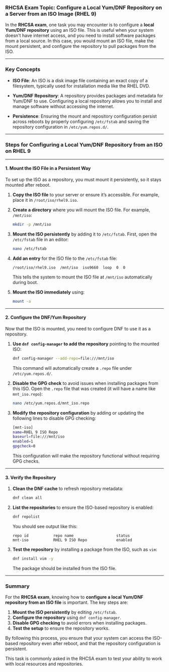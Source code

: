### **RHCSA Exam Topic: Configure a Local Yum/DNF Repository on a Server from an ISO Image (RHEL 9)**

In the **RHCSA exam**, one task you may encounter is to configure a **local Yum/DNF repository** using an ISO file. This is useful when your system doesn't have internet access, and you need to install software packages from a local source. In this case, you would mount an ISO file, make the mount persistent, and configure the repository to pull packages from the ISO.

---

### **Key Concepts**

- **ISO File**: An ISO is a disk image file containing an exact copy of a filesystem, typically used for installation media like the RHEL DVD.
  
- **Yum/DNF Repository**: A repository provides packages and metadata for Yum/DNF to use. Configuring a local repository allows you to install and manage software without accessing the internet.

- **Persistence**: Ensuring the mount and repository configuration persist across reboots by properly configuring `/etc/fstab` and saving the repository configuration in `/etc/yum.repos.d/`.

---

### **Steps for Configuring a Local Yum/DNF Repository from an ISO on RHEL 9**

---

#### **1. Mount the ISO File in a Persistent Way**

To set up the ISO as a repository, you must mount it persistently, so it stays mounted after reboot.

1. **Copy the ISO file** to your server or ensure it’s accessible. For example, place it in `/root/iso/rhel9.iso`.

2. **Create a directory** where you will mount the ISO file. For example, `/mnt/iso`:

   ```bash
   mkdir -p /mnt/iso
   ```

3. **Mount the ISO persistently** by adding it to `/etc/fstab`. First, open the `/etc/fstab` file in an editor:

   ```bash
   nano /etc/fstab
   ```

4. **Add an entry** for the ISO file to the `/etc/fstab` file:

   ```
   /root/iso/rhel9.iso  /mnt/iso  iso9660  loop  0  0
   ```

   This tells the system to mount the ISO file at `/mnt/iso` automatically during boot.

5. **Mount the ISO immediately** using:

   ```bash
   mount -a
   ```

---

#### **2. Configure the DNF/Yum Repository**

Now that the ISO is mounted, you need to configure DNF to use it as a repository.

1. **Use `dnf config-manager` to add the repository** pointing to the mounted ISO:

   ```bash
   dnf config-manager --add-repo=file:///mnt/iso
   ```

   This command will automatically create a `.repo` file under `/etc/yum.repos.d/`.

2. **Disable the GPG check** to avoid issues when installing packages from this ISO. Open the `.repo` file that was created (it will have a name like `mnt_iso.repo`):

   ```bash
   nano /etc/yum.repos.d/mnt_iso.repo
   ```

3. **Modify the repository configuration** by adding or updating the following lines to disable GPG checking:

   ```bash
   [mnt-iso]
   name=RHEL 9 ISO Repo
   baseurl=file:///mnt/iso
   enabled=1
   gpgcheck=0
   ```

   This configuration will make the repository functional without requiring GPG checks.

---

#### **3. Verify the Repository**

1. **Clean the DNF cache** to refresh repository metadata:

   ```bash
   dnf clean all
   ```

2. **List the repositories** to ensure the ISO-based repository is enabled:

   ```bash
   dnf repolist
   ```

   You should see output like this:

   ```
   repo id           repo name                   status
   mnt-iso           RHEL 9 ISO Repo             enabled
   ```

3. **Test the repository** by installing a package from the ISO, such as `vim`:

   ```bash
   dnf install vim -y
   ```

   The package should be installed from the ISO file.

---


### **Summary**

For the **RHCSA exam**, knowing how to **configure a local Yum/DNF repository from an ISO file** is important. The key steps are:

1. **Mount the ISO persistently** by editing `/etc/fstab`.
2. **Configure the repository** using `dnf config-manager`.
3. **Disable GPG checking** to avoid errors when installing packages.
4. **Test the setup** to ensure the repository works.

By following this process, you ensure that your system can access the ISO-based repository even after reboot, and that the repository configuration is persistent.

This task is commonly asked in the RHCSA exam to test your ability to work with local resources and repositories.
